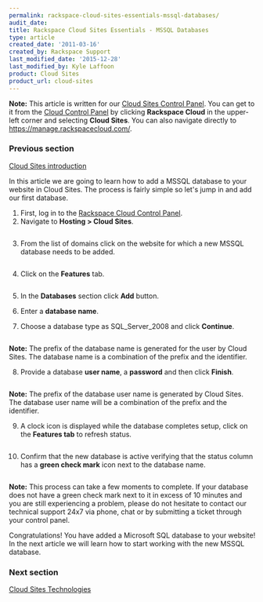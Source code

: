 ```yaml
---
permalink: rackspace-cloud-sites-essentials-mssql-databases/
audit_date:
title: Rackspace Cloud Sites Essentials - MSSQL Databases
type: article
created_date: '2011-03-16'
created_by: Rackspace Support
last_modified_date: '2015-12-28'
last_modified_by: Kyle Laffoon
product: Cloud Sites
product_url: cloud-sites
---
```


**Note:** This article is written for our [Cloud Sites Control Panel](https://manage.rackspacecloud.com/). You can get to it from the [Cloud Control Panel](https://mycloud.rackspace.com) by clicking **Rackspace Cloud** in the upper-left corner and selecting **Cloud Sites**. You can also navigate directly to <https://manage.rackspacecloud.com/>.

### Previous section

[Cloud Sites introduction](/how-to/cloud-sites)

In this article we are going to learn how to add a MSSQL database to
your website in Cloud Sites. The process is fairly simple so let's
jump in and add our first database.

1.  First, log in to the [Rackspace Cloud Control Panel](http://manage.rackspacecloud.com).
2.  Navigate to **Hosting > Cloud Sites**.

  <img src="{% asset_path cloud-sites/rackspace-cloud-sites-essentials-mssql-databases/capture_1.png %}" alt="" />

3.  From the list of domains click on the website for which a new MSSQL database needs to be added.

  <img src="{% asset_path cloud-sites/rackspace-cloud-sites-essentials-mssql-databases/capture_2.png %}" alt="" />

4.  Click on the **Features** tab.

    <img src="{% asset_path cloud-sites/rackspace-cloud-sites-essentials-mssql-databases/featurestab.png %}" alt="" />

5.  In the **Databases** section click **Add** button.
6.  Enter a **database name**.
7.  Choose a database type as SQL_Server_2008 and click **Continue**.

  <img src="{% asset_path cloud-sites/rackspace-cloud-sites-essentials-mssql-databases/capture_3.png %}" alt="" />

  **Note:** The prefix of the database name is generated for the user by
Cloud Sites. The database name is a combination of the prefix and the
identifier.

8.  Provide a database **user name**, a **password** and then
    click **Finish**.

    <img src="{% asset_path cloud-sites/rackspace-cloud-sites-essentials-mssql-databases/databaseuser.png %}" alt="" />

  **Note:** The prefix of the database user name is generated by Cloud
Sites. The database user name will be a combination of the prefix and
the identifier.

9.  A clock icon is displayed while the database completes setup, click
    on the **Features tab** to refresh status.

    <img src="{% asset_path cloud-sites/rackspace-cloud-sites-essentials-mssql-databases/pendingdatabase.png %}" alt="" />

10.  Confirm that the new database is active verifying that the status column has a **green check mark** icon next to the database name.

  <img src="{% asset_path cloud-sites/rackspace-cloud-sites-essentials-mssql-databases/capture_5.png %}" alt="" />

  **Note:** This process can take a few moments to complete. If your
database does not have a green check mark next to it in excess of 10
minutes and you are still experiencing a problem, please do not hesitate
to contact our technical support 24x7 via phone, chat or by submitting a
ticket through your control panel.

Congratulations! You have added a Microsoft SQL database to your
website! In the next article we will learn how to start working with the
new MSSQL database.

### Next section

[Cloud Sites Technologies](/how-to/rackspace-cloud-sites-essentials-cloud-sites-technologies)
